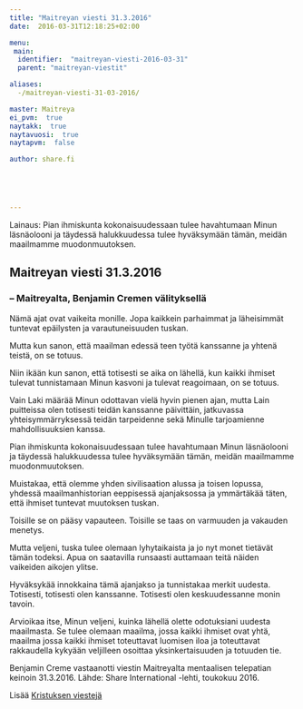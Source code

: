 ```yaml
---
title: "Maitreyan viesti 31.3.2016"
date:  2016-03-31T12:18:25+02:00

menu:
 main:
  identifier:  "maitreyan-viesti-2016-03-31"
  parent: "maitreyan-viestit"

aliases: 
  -/maitreyan-viesti-31-03-2016/

master: Maitreya
ei_pvm:  true
naytakk:  true
naytavuosi:  true
naytapvm:  false

author: share.fi





---
```

<p class="alustus">Lainaus: Pian ihmiskunta kokonaisuudessaan tulee havahtumaan Minun läsnäolooni ja täydessä halukkuudessa tulee hyväksymään tämän, meidän maailmamme muodonmuutoksen.</p>
<h2>Maitreyan viesti 31.3.2016</h2>
<h3>&#8211; Maitreyalta, Benjamin Cremen välityksellä</h3>
<p>Nämä ajat ovat vaikeita monille. Jopa kaikkein parhaimmat ja läheisimmät tuntevat epäilysten ja varautuneisuuden tuskan.</p>
<p>Mutta kun sanon, että maailman edessä teen työtä kanssanne ja yhtenä teistä, on se totuus.</p>
<p>Niin ikään kun sanon, että totisesti se aika on lähellä, kun kaikki ihmiset tulevat tunnistamaan Minun kasvoni ja tulevat reagoimaan, on se totuus.</p>
<p>Vain Laki määrää Minun odottavan vielä hyvin pienen ajan, mutta Lain puitteissa olen totisesti teidän kanssanne päivittäin, jatkuvassa yhteisymmärryksessä teidän tarpeidenne sekä Minulle tarjoamienne mahdollisuuksien kanssa.</p>
<p>Pian ihmiskunta kokonaisuudessaan tulee havahtumaan Minun läsnäolooni ja täydessä halukkuudessa tulee hyväksymään tämän, meidän maailmamme muodonmuutoksen.</p>
<p>Muistakaa, että olemme yhden sivilisaation alussa ja toisen lopussa, yhdessä maailmanhistorian eeppisessä ajanjaksossa ja ymmärtäkää täten, että ihmiset tuntevat muutoksen tuskan.</p>
<p>Toisille se on pääsy vapauteen. Toisille se taas on varmuuden ja vakauden menetys.</p>
<p>Mutta veljeni, tuska tulee olemaan lyhytaikaista ja jo nyt monet tietävät tämän todeksi. Apua on saatavilla runsaasti auttamaan teitä näiden vaikeiden aikojen ylitse.</p>
<p>Hyväksykää innokkaina tämä ajanjakso ja tunnistakaa merkit uudesta.<br />
Totisesti, totisesti olen kanssanne. Totisesti olen keskuudessanne monin tavoin.</p>
<p>Arvioikaa itse, Minun veljeni, kuinka lähellä olette odotuksiani uudesta maailmasta. Se tulee olemaan maailma, jossa kaikki ihmiset ovat yhtä, maailma jossa kaikki ihmiset toteuttavat luomisen iloa ja toteuttavat rakkaudella kykyään veljilleen osoittaa yksinkertaisuuden ja totuuden tie.</p>
<p><p class='mastersource'>Benjamin Creme vastaanotti viestin Maitreyalta mentaalisen telepatian keinoin 31.3.2016. Lähde: Share International -lehti, toukokuu 2016.</p>
<p>Lisää <a href="/maitreya/maitreyan-viestit">Kristuksen viestejä</a></p>